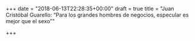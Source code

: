 +++
date = "2018-06-13T22:28:35+00:00"
draft = true
title = "Juan Cristóbal Guarello: “Para los grandes hombres de negocios, especular es mejor que el sexo”"

+++

